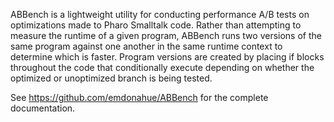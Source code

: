 ABBench is a lightweight utility for conducting performance A/B tests on optimizations made to Pharo Smalltalk code. Rather than attempting to measure the runtime of a given program, ABBench runs two versions of the same program against one another in the same runtime context to determine which is faster. Program versions are created by placing if blocks throughout the code that conditionally execute depending on whether the optimized or unoptimized branch is being tested.

See https://github.com/emdonahue/ABBench for the complete documentation.